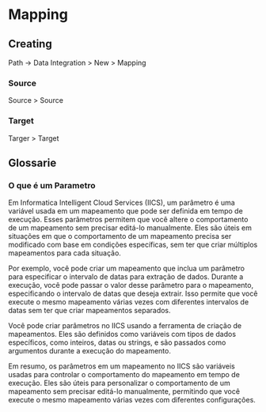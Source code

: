 # Mapping

## Creating


Path -> Data Integration > New > Mapping


### Source

Source > Source

### Target

Targer > Target






















## Glossarie


### O que é um Parametro


Em Informatica Intelligent Cloud Services (IICS), um parâmetro é uma variável usada em um mapeamento que pode ser definida em tempo de execução. Esses parâmetros permitem que você altere o comportamento de um mapeamento sem precisar editá-lo manualmente. Eles são úteis em situações em que o comportamento de um mapeamento precisa ser modificado com base em condições específicas, sem ter que criar múltiplos mapeamentos para cada situação.

Por exemplo, você pode criar um mapeamento que inclua um parâmetro para especificar o intervalo de datas para extração de dados. Durante a execução, você pode passar o valor desse parâmetro para o mapeamento, especificando o intervalo de datas que deseja extrair. Isso permite que você execute o mesmo mapeamento várias vezes com diferentes intervalos de datas sem ter que criar mapeamentos separados.

Você pode criar parâmetros no IICS usando a ferramenta de criação de mapeamentos. Eles são definidos como variáveis com tipos de dados específicos, como inteiros, datas ou strings, e são passados como argumentos durante a execução do mapeamento.

Em resumo, os parâmetros em um mapeamento no IICS são variáveis usadas para controlar o comportamento do mapeamento em tempo de execução. Eles são úteis para personalizar o comportamento de um mapeamento sem precisar editá-lo manualmente, permitindo que você execute o mesmo mapeamento várias vezes com diferentes configurações.
